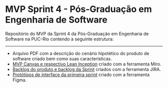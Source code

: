 # MVP Sprint 4 - Pós-Graduação em Engenharia de Software
Repositório do MVP da Sprint 4 da Pós-Graduação em Engenharia de Software na PUC-Rio contendo a seguinte estrutura:

---

- Arquivo PDF com a descrição do cenário hipotético do produto de software criado bem como suas características.
- [MVP Canvas e respectivo Lean Inception](https://www.google.com) criado com a ferramenta Miro.
- [Backlog do produto e backlog da Sprint](https://www.google.com) criados com a ferramenta JIRA.
- [Protótipos de interface da primeira sprint](https://www.google.com) criado com a ferramenta Figma.
